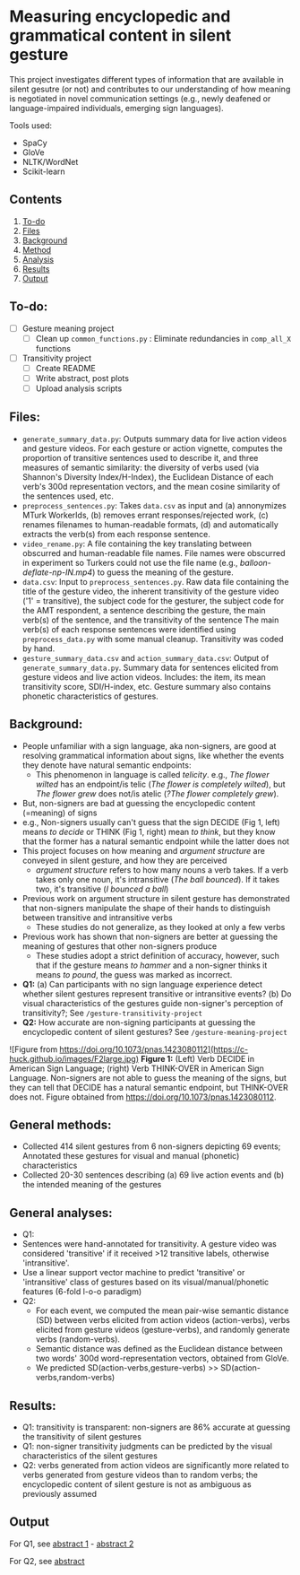 # Measuring encyclopedic and grammatical content in silent gesture

This project investigates different types of information that are available in silent gesutre (or not) and contributes to our understanding of how meaning is negotiated in novel communication settings (e.g., newly deafened or language-impaired individuals, emerging sign languages).

Tools used:
- SpaCy
- GloVe
- NLTK/WordNet
- Scikit-learn

## Contents

1. [To-do](#to-do)
2. [Files](#files)
3. [Background](#background)
4. [Method](#method)
5. [Analysis](#analysis)
6. [Results](#results)
7. [Output](#output)

## To-do:

- [ ] Gesture meaning project
  - [ ] Clean up `common_functions.py` : Eliminate redundancies in `comp_all_X` functions 
- [ ] Transitivity project
  - [ ] Create README
  - [ ] Write abstract, post plots
  - [ ] Upload analysis scripts

## Files:
 - `generate_summary_data.py`: Outputs summary data for live action videos and gesture videos.  For each gesture or action vignette, computes the proportion of transitive sentences used to describe it, and three measures of semantic similarity: the diversity of verbs used (via Shannon's Diversity Index/H-Index), the Euclidean Distance of each verb's 300d representation vectors, and the mean cosine similarity of the sentences used, etc. 
 - `preprocess_sentences.py`: Takes `data.csv` as input and (a) annonymizes MTurk WorkerIds, (b) removes errant responses/rejected work, (c) renames filenames to human-readable formats, (d) and automatically extracts the verb(s) from each response sentence.
 - `video_rename.py`: A file containing the key translating between obscurred and human-readable file names. File names were obscurred in experiment so Turkers could not use the file name (e.g., *balloon-deflate-np-IN.mp4*) to guess the meaning of the gesture.
 - `data.csv`: Input to `preprocess_sentences.py`. Raw data file containing the title of the gesture video, the inherent transitivity of the gesture video ('1' = transitive), the subject code for the gesturer, the subject code for the AMT respondent, a sentence describing the gesture, the main verb(s) of the sentence, and the transitivity of the sentence The main verb(s) of each response sentences were identified using `preprocess_data.py` with some manual cleanup. Transitivity was coded by hand. 
 - `gesture_summary_data.csv` and `action_summary_data.csv`: Output of `generate_summary_data.py`. Summary data for sentences elicited from gesture videos and live action videos. Includes: the item, its mean transitivity score, SDI/H-index, etc. Gesture summary also contains phonetic characteristics of gestures.

## Background:

- People unfamiliar with a sign language, aka non-signers, are good at resolving grammatical information about signs, like whether the events they denote have natural semantic endpoints:
  -  This phenomenon in language is called *telicity*. e.g., *The flower wilted* has an endpoint/is telic (*The flower is completely wilted*), but *The flower grew* does not/is atelic (*?The flower completely grew*). 
-  But, non-signers are bad at guessing the encyclopedic content (=meaning) of signs
  -  e.g., Non-signers usually can't guess that the sign DECIDE (Fig 1, left) means *to decide* or THINK (Fig 1, right) mean *to think*, but they know that the former has a natural semantic endpoint while the latter does not
- This project focuses on how meaning and *argument structure* are conveyed in silent gesture, and how they are perceived 
  - *argument structure* refers to how many nouns a verb takes. If a verb takes only one noun, it's intransitive (*The ball bounced*). If it takes two, it's transitive (*I bounced a ball*) 
- Previous work on argument structure in silent gesture has demonstrated that non-signers manipulate the shape of their hands to distinguish between transitive and intransitive verbs
  - These studies do not generalize, as they looked at only a few verbs 
- Previous work has shown that non-signers are better at guessing the meaning of gestures that other non-signers produce
  - These studies adopt a strict definition of accuracy, however, such that if the gesture means *to hammer* and a non-signer thinks it means *to pound*, the guess was marked as incorrect.
- **Q1:** (a) Can participants with no sign language experience detect whether silent gestures represent transitive or intransitive events? (b) Do visual characteristics of the gestures guide non-signer's perception of transitivity?; See `/gesture-transitivity-project`
- **Q2:** How accurate are non-signing participants at guessing the encyclopedic content of silent gestures? See `/gesture-meaning-project`

![Figure from https://doi.org/10.1073/pnas.1423080112](https://c-huck.github.io/images/F2large.jpg)
**Figure 1:** (Left) Verb DECIDE in American Sign Language; (right) Verb THINK-OVER in American Sign Language. Non-signers are not able to guess the meaning of the signs, but they can tell that DECIDE has a natural semantic endpoint, but THINK-OVER does not. Figure obtained from https://doi.org/10.1073/pnas.1423080112.

## General methods:
- Collected 414 silent gestures from 6 non-signers depicting 69 events; Annotated these gestures for visual and manual (phonetic) characteristics
- Collected 20-30 sentences describing (a) 69 live action events and (b) the intended meaning of the gestures 

## General analyses:
-  Q1:
  -  Sentences were hand-annotated for transitivity. A gesture video was considered 'transitive' if it received >12 transitive labels, otherwise 'intransitive'. 
  -  Use a linear support vector machine to predict 'transitive' or 'intransitive' class of gestures based on its visual/manual/phonetic features (6-fold l-o-o paradigm)
- Q2:
  -  For each event, we computed the mean pair-wise semantic distance (SD) between verbs elicited from action videos (action-verbs), verbs elicited from gesture videos (gesture-verbs), and randomly generate verbs (random-verbs). 
  -  Semantic distance was defined as the Euclidean distance between two words' 300d word-representation vectors, obtained from GloVe.
  -  We predicted SD(action-verbs,gesture-verbs) >> SD(action-verbs,random-verbs)
 
 ## Results:
- Q1: transitivity is transparent: non-signers are 86% accurate at guessing the transitivity of silent gestures
- Q1: non-signer transitivity judgments can be predicted by the visual characteristics of the silent gestures
- Q2: verbs generated from action videos are significantly more related to verbs generated from gesture videos than to random verbs; the encyclopedic content of silent gesture is not as ambiguous as previously assumed

## Output
For Q1, see [abstract 1](https://c-huck.github.io/pdfs/CUNY2021.pdf) - [abstract 2](https://c-huck.github.io/pdfs/AMLaP_silent_gesture_transitivity.pdf)

For Q2, see [abstract](https://c-huck.github.io/pdfs/AMLaP_silent_gesture_meaning.pdf)
